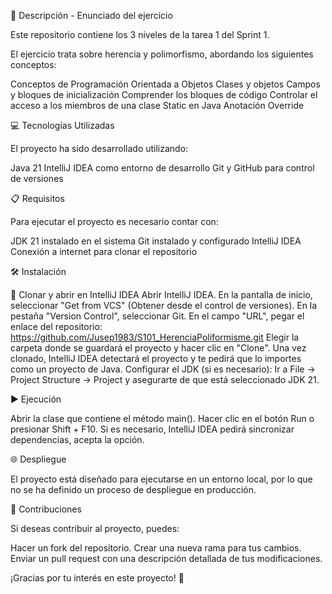 📄 Descripción - Enunciado del ejercicio

Este repositorio contiene los 3 niveles de la tarea 1 del Sprint 1.

El ejercicio trata sobre herencia y polimorfismo, abordando los siguientes conceptos:

Conceptos de Programación Orientada a Objetos
Clases y objetos
Campos y bloques de inicialización
Comprender los bloques de código
Controlar el acceso a los miembros de una clase
Static en Java
Anotación Override

💻 Tecnologías Utilizadas

El proyecto ha sido desarrollado utilizando:

Java 21
IntelliJ IDEA como entorno de desarrollo
Git y GitHub para control de versiones

📋 Requisitos

Para ejecutar el proyecto es necesario contar con:

JDK 21 instalado en el sistema
Git instalado y configurado
IntelliJ IDEA
Conexión a internet para clonar el repositorio

🛠️ Instalación

🔽 Clonar y abrir en IntelliJ IDEA
Abrir IntelliJ IDEA.
En la pantalla de inicio, seleccionar "Get from VCS" (Obtener desde el control de versiones).
En la pestaña "Version Control", seleccionar Git.
En el campo "URL", pegar el enlace del repositorio:
https://github.com/Jusep1983/S101_HerenciaPoliformisme.git
Elegir la carpeta donde se guardará el proyecto y hacer clic en "Clone".
Una vez clonado, IntelliJ IDEA detectará el proyecto y te pedirá que lo importes como un proyecto de Java.
Configurar el JDK (si es necesario):
Ir a File → Project Structure → Project y asegurarte de que está seleccionado JDK 21.

▶️ Ejecución

Abrir la clase que contiene el método main().
Hacer clic en el botón Run o presionar Shift + F10.
Si es necesario, IntelliJ IDEA pedirá sincronizar dependencias, acepta la opción.

🌐 Despliegue

El proyecto está diseñado para ejecutarse en un entorno local, por lo que no se ha definido un proceso de despliegue en producción.

🤝 Contribuciones

Si deseas contribuir al proyecto, puedes:

Hacer un fork del repositorio.
Crear una nueva rama para tus cambios.
Enviar un pull request con una descripción detallada de tus modificaciones.

¡Gracias por tu interés en este proyecto! 🚀
